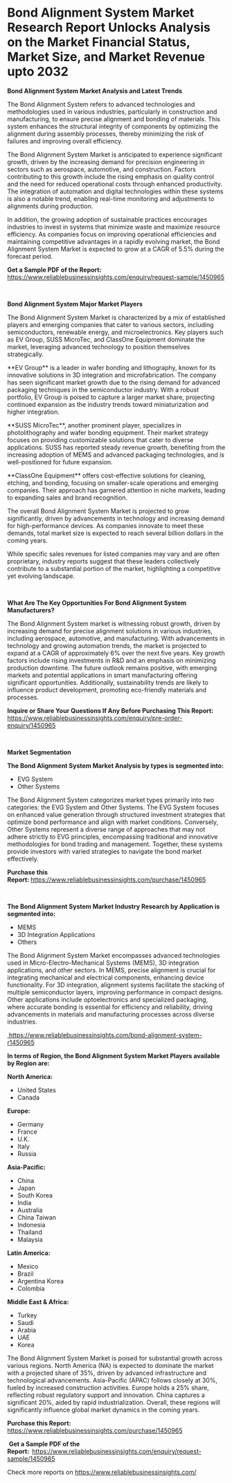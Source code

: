 <p><h1>Bond Alignment System Market Research Report Unlocks Analysis on the Market Financial Status, Market Size, and Market Revenue upto 2032</h1></p><p><strong>Bond Alignment System Market Analysis and Latest Trends</strong></p>
<p><p>The Bond Alignment System refers to advanced technologies and methodologies used in various industries, particularly in construction and manufacturing, to ensure precise alignment and bonding of materials. This system enhances the structural integrity of components by optimizing the alignment during assembly processes, thereby minimizing the risk of failures and improving overall efficiency.</p><p>The Bond Alignment System Market is anticipated to experience significant growth, driven by the increasing demand for precision engineering in sectors such as aerospace, automotive, and construction. Factors contributing to this growth include the rising emphasis on quality control and the need for reduced operational costs through enhanced productivity. The integration of automation and digital technologies within these systems is also a notable trend, enabling real-time monitoring and adjustments to alignments during production.</p><p>In addition, the growing adoption of sustainable practices encourages industries to invest in systems that minimize waste and maximize resource efficiency. As companies focus on improving operational efficiencies and maintaining competitive advantages in a rapidly evolving market, the Bond Alignment System Market is expected to grow at a CAGR of 5.5% during the forecast period.</p></p>
<p><strong>Get a Sample PDF of the Report:&nbsp;</strong> <a href="https://www.reliablebusinessinsights.com/enquiry/request-sample/1450965?utm_campaign=2319&utm_medium=2&utm_source=Github&utm_content=ia&utm_term=27022025&utm_id=bond-alignment-system">https://www.reliablebusinessinsights.com/enquiry/request-sample/1450965</a></p>
<p>&nbsp;</p>
<p><strong>Bond Alignment System Major Market Players</strong></p>
<p><p>The Bond Alignment System Market is characterized by a mix of established players and emerging companies that cater to various sectors, including semiconductors, renewable energy, and microelectronics. Key players such as EV Group, SUSS MicroTec, and ClassOne Equipment dominate the market, leveraging advanced technology to position themselves strategically.</p><p>**EV Group** is a leader in wafer bonding and lithography, known for its innovative solutions in 3D integration and microfabrication. The company has seen significant market growth due to the rising demand for advanced packaging techniques in the semiconductor industry. With a robust portfolio, EV Group is poised to capture a larger market share, projecting continued expansion as the industry trends toward miniaturization and higher integration.</p><p>**SUSS MicroTec**, another prominent player, specializes in photolithography and wafer bonding equipment. Their market strategy focuses on providing customizable solutions that cater to diverse applications. SUSS has reported steady revenue growth, benefiting from the increasing adoption of MEMS and advanced packaging technologies, and is well-positioned for future expansion.</p><p>**ClassOne Equipment** offers cost-effective solutions for cleaning, etching, and bonding, focusing on smaller-scale operations and emerging companies. Their approach has garnered attention in niche markets, leading to expanding sales and brand recognition.</p><p>The overall Bond Alignment System Market is projected to grow significantly, driven by advancements in technology and increasing demand for high-performance devices. As companies innovate to meet these demands, total market size is expected to reach several billion dollars in the coming years.</p><p>While specific sales revenues for listed companies may vary and are often proprietary, industry reports suggest that these leaders collectively contribute to a substantial portion of the market, highlighting a competitive yet evolving landscape.</p></p>
<p>&nbsp;</p>
<p><strong>What Are The Key Opportunities For Bond Alignment System Manufacturers?</strong></p>
<p><p>The Bond Alignment System market is witnessing robust growth, driven by increasing demand for precise alignment solutions in various industries, including aerospace, automotive, and manufacturing. With advancements in technology and growing automation trends, the market is projected to expand at a CAGR of approximately 6% over the next five years. Key growth factors include rising investments in R&D and an emphasis on minimizing production downtime. The future outlook remains positive, with emerging markets and potential applications in smart manufacturing offering significant opportunities. Additionally, sustainability trends are likely to influence product development, promoting eco-friendly materials and processes.</p></p>
<p><strong>Inquire or Share Your Questions If Any Before Purchasing This Report:</strong> <a href="https://www.reliablebusinessinsights.com/enquiry/pre-order-enquiry/1450965?utm_campaign=2319&utm_medium=2&utm_source=Github&utm_content=ia&utm_term=27022025&utm_id=bond-alignment-system">https://www.reliablebusinessinsights.com/enquiry/pre-order-enquiry/1450965</a></p>
<p>&nbsp;</p>
<p><strong>Market Segmentation</strong></p>
<p><strong>The Bond Alignment System Market Analysis by types is segmented into:</strong></p>
<p><ul><li>EVG System</li><li>Other Systems</li></ul></p>
<p><p>The Bond Alignment System categorizes market types primarily into two categories: the EVG System and Other Systems. The EVG System focuses on enhanced value generation through structured investment strategies that optimize bond performance and align with market conditions. Conversely, Other Systems represent a diverse range of approaches that may not adhere strictly to EVG principles, encompassing traditional and innovative methodologies for bond trading and management. Together, these systems provide investors with varied strategies to navigate the bond market effectively.</p></p>
<p><strong>Purchase this Report:&nbsp;</strong><a href="https://www.reliablebusinessinsights.com/purchase/1450965?utm_campaign=2319&utm_medium=2&utm_source=Github&utm_content=ia&utm_term=27022025&utm_id=bond-alignment-system">https://www.reliablebusinessinsights.com/purchase/1450965</a></p>
<p>&nbsp;</p>
<p><strong>The Bond Alignment System Market Industry Research by Application is segmented into:</strong></p>
<p><ul><li>MEMS</li><li>3D Integration Applications</li><li>Others</li></ul></p>
<p><p>The Bond Alignment System Market encompasses advanced technologies used in Micro-Electro-Mechanical Systems (MEMS), 3D integration applications, and other sectors. In MEMS, precise alignment is crucial for integrating mechanical and electrical components, enhancing device functionality. For 3D integration, alignment systems facilitate the stacking of multiple semiconductor layers, improving performance in compact designs. Other applications include optoelectronics and specialized packaging, where accurate bonding is essential for efficiency and reliability, driving advancements in materials and manufacturing processes across diverse industries.</p></p>
<p><a href="https://www.reliablebusinessinsights.com/bond-alignment-system-r1450965?utm_campaign=2319&utm_medium=2&utm_source=Github&utm_content=ia&utm_term=27022025&utm_id=bond-alignment-system">&nbsp;https://www.reliablebusinessinsights.com/bond-alignment-system-r1450965</a></p>
<p><strong>In terms of Region, the Bond Alignment System Market Players available by Region are:</strong></p>
<p>
    <p> <strong> North America: </strong>
        <ul>
            <li>United States</li>
            <li>Canada</li>
        </ul>
        </p> 
    <p> <strong> Europe: </strong>
        <ul>
            <li>Germany</li>
            <li>France</li>
            <li>U.K.</li>
            <li>Italy</li>
            <li>Russia</li>
        </ul>
        </p> 
    <p> <strong> Asia-Pacific: </strong>
        <ul>
            <li>China</li>
            <li>Japan</li>
            <li>South Korea</li>
            <li>India</li>
            <li>Australia</li>
            <li>China Taiwan</li>
            <li>Indonesia</li>
            <li>Thailand</li>
            <li>Malaysia</li>
        </ul>
        </p> 
    <p> <strong> Latin America: </strong>
        <ul>
            <li>Mexico</li>
            <li>Brazil</li>
            <li>Argentina Korea</li>
            <li>Colombia</li>
        </ul>
        </p> 
    <p> <strong> Middle East & Africa: </strong>
        <ul>
            <li>Turkey</li>
            <li>Saudi</li>
            <li>Arabia</li>
            <li>UAE</li>
            <li>Korea</li>
        </ul>
    </p>
    </p>
<p><p>The Bond Alignment System Market is poised for substantial growth across various regions. North America (NA) is expected to dominate the market with a projected share of 35%, driven by advanced infrastructure and technological advancements. Asia-Pacific (APAC) follows closely at 30%, fueled by increased construction activities. Europe holds a 25% share, reflecting robust regulatory support and innovation. China captures a significant 20%, aided by rapid industrialization. Overall, these regions will significantly influence global market dynamics in the coming years.</p></p>
<p><strong>Purchase this Report: </strong><a href="https://www.reliablebusinessinsights.com/purchase/1450965?utm_campaign=2319&utm_medium=2&utm_source=Github&utm_content=ia&utm_term=27022025&utm_id=bond-alignment-system">https://www.reliablebusinessinsights.com/purchase/1450965</a></p>
<p>&nbsp;<strong>Get a Sample PDF of the Report:&nbsp;&nbsp;</strong><a href="https://www.reliablebusinessinsights.com/enquiry/request-sample/1450965?utm_campaign=2319&utm_medium=2&utm_source=Github&utm_content=ia&utm_term=27022025&utm_id=bond-alignment-system">https://www.reliablebusinessinsights.com/enquiry/request-sample/1450965</a></p>
<p><strong></strong></p>
<p>Check more reports on <a href="https://www.reliablebusinessinsights.com/?utm_campaign=2319&utm_medium=2&utm_source=Github&utm_content=ia&utm_term=27022025&utm_id=bond-alignment-system">https://www.reliablebusinessinsights.com/</a></p>